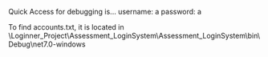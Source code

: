 Quick Access for debugging is...
  username: a
  password: a

To find accounts.txt, it is located in
  \Loginner_Project\Assessment_LoginSystem\Assessment_LoginSystem\bin\Debug\net7.0-windows
